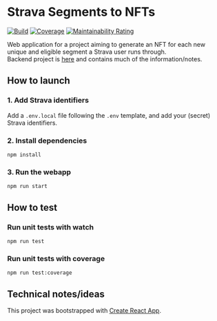 # Strava Segments to NFTs

[![Build](https://github.com/alainncls/strava-segments-to-nfts-webapp/actions/workflows/tests.yml/badge.svg)](https://github.com/alainncls/strava-segments-to-nfts-webapp/actions/workflows/tests.yml)
[![Coverage](https://sonarcloud.io/api/project_badges/measure?project=alainncls_strava-segments-to-nfts-webapp&metric=coverage)](https://sonarcloud.io/summary/new_code?id=alainncls_strava-segments-to-nfts-webapp)
[![Maintainability Rating](https://sonarcloud.io/api/project_badges/measure?project=alainncls_strava-segments-to-nfts-webapp&metric=sqale_rating)](https://sonarcloud.io/summary/new_code?id=alainncls_strava-segments-to-nfts-webapp)

Web application for a project aiming to generate an NFT for each new unique and eligible segment a Strava user runs
through.  
Backend project is [here](https://github.com/alainncls/strava-segments-to-nfts) and contains much of the
information/notes.

## How to launch

### 1. Add Strava identifiers

Add a `.env.local` file following the `.env` template, and add your (secret) Strava identifiers.

### 2. Install dependencies

    npm install

### 3. Run the webapp

    npm run start

## How to test

### Run unit tests with watch

    npm run test

### Run unit tests with coverage

    npm run test:coverage

## Technical notes/ideas

This project was bootstrapped with [Create React App](https://github.com/facebook/create-react-app).